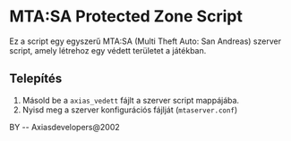 # MTA:SA Protected Zone Script

Ez a script egy egyszerű MTA:SA (Multi Theft Auto: San Andreas) szerver script, amely létrehoz egy védett területet a játékban.
## Telepítés

1. Másold be a `axias_vedett` fájlt a szerver script mappájába.
2. Nyisd meg a szerver konfigurációs fájlját (`mtaserver.conf`)

BY -- Axiasdevelopers@2002
